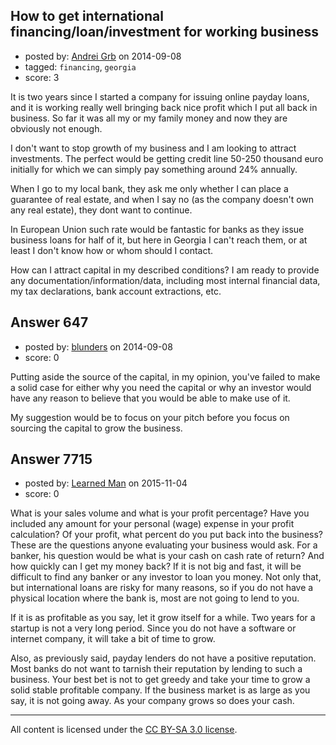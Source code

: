 ## How to get international financing/loan/investment for working business

- posted by: [Andrei Grb](https://stackexchange.com/users/2349094/andrei-grb) on 2014-09-08
- tagged: `financing`, `georgia`
- score: 3

<p>It is two years since I started a company for issuing online payday loans, and it is working really well bringing back nice profit which I put all back in business. So far it was all my or my family money and now they are obviously not enough.</p>

<p>I don't want to stop growth of my business and I am looking to attract investments. The perfect would be getting credit line 50-250 thousand euro initially for which we can simply pay something around 24% annually.</p>

<p>When I go to my local bank, they ask me only whether I can place a guarantee of real estate, and when I say no (as the company doesn't own any real estate), they dont want to continue.</p>

<p>In European Union such rate would be fantastic for banks as they issue business loans for half of it, but here in Georgia I can't reach them, or at least I don't know how or whom should I contact.</p>

<p>How can I attract capital in my described conditions? I am ready to provide any documentation/information/data, including most internal financial data, my tax declarations, bank account extractions, etc.</p>



## Answer 647

- posted by: [blunders](https://stackexchange.com/users/216182/blunders) on 2014-09-08
- score: 0

<p>Putting aside the source of the capital, in my opinion, you've failed to make a solid case for either why you need the capital or why an investor would have any reason to believe that you would be able to make use of it.</p>

<p>My suggestion would be to focus on your pitch before you focus on sourcing the capital to grow the business.</p>



## Answer 7715

- posted by: [Learned Man](https://stackexchange.com/users/7236940/learned-man) on 2015-11-04
- score: 0

<p>What is your sales volume and what is your profit percentage? Have you included any amount for your personal (wage) expense in your profit calculation? Of your profit, what percent do you put back into the business? These are the questions anyone evaluating your business would ask. For a banker, his question would be what is your cash on cash rate of return? And how quickly can I get my money back? If it is not big and fast, it will be difficult to find any banker or any investor to loan you money. Not only that, but international loans are risky for many reasons, so if you do not have a physical location where the bank is, most are not going to lend to you.</p>

<p>If it is as profitable as you say, let it grow itself for a while. Two years for a startup is not a very long period. Since you do not have a software or internet company, it will take a bit of time to grow. </p>

<p>Also, as previously said, payday lenders do not have a positive reputation. Most banks do not want to tarnish their reputation by lending to such a  business. Your best bet is not to get greedy and take your time to grow a solid stable profitable company. If the business market is as large as you say, it is not going away. As your company grows so does your cash. </p>




---

All content is licensed under the [CC BY-SA 3.0 license](https://creativecommons.org/licenses/by-sa/3.0/).
